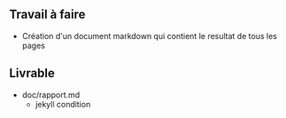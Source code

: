 ## Travail à faire

- Création d'un document markdown qui contient le resultat de tous les pages 

## Livrable

- doc/rapport.md
  - jekyll condition